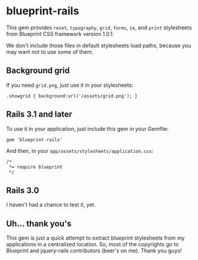 # blueprint-rails

This gem provides `reset`, `typography`, `grid`, `forms`, `ie`, and `print`
stylesheets from Blueprint CSS framework version 1.0.1.

We don't include those files in default stylesheets load paths, because you
may want not to use some of them.

## Background grid

If you need `grid.png`, just use it in your stylesheets:

    .showgrid { background:url('/assets/grid.png'); }

## Rails 3.1 and later

To use it in your application, just include this gem in your Gemfile:

    gem 'blueprint-rails'

And then, in your `app/assets/stylesheets/application.css`:

    /*
     *= require blueprint
     */

## Rails 3.0

I haven't had a chance to test it, yet.

## Uh... thank you's

This gem is just a quick attempt to extract blueprint stylesheets from my
applications in a centralized location. So, most of the copyrights go to Blueprint
and jquery-rails contributors (beer's on me). Thank you guys!
